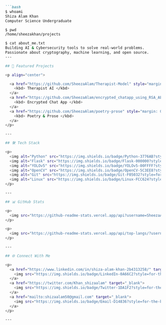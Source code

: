 
````markdown
```bash
$ whoami
Shiza Alam Khan
Computer Science Undergraduate 

$ pwd
/home/sheezakhan/projects

$ cat about_me.txt
Building AI & Cybersecurity tools to solve real-world problems.
Passionate about cryptography, machine learning, and open source.
---

## 🚀 Featured Projects

<p align="center">

  <a href="https://github.com/SheezaAlam/Therapist-Model" style="margin: 0 10px;">
    <kbd> Therapist AI </kbd>
  </a>
  <a href="https://github.com/SheezaAlam/encrypted_chatapp_using_RSA_AES_Python" style="margin: 0 10px;">
    <kbd> Encrypted Chat App </kbd>
  </a>
  <a href="https://github.com/SheezaAlam/poetry-prose" style="margin: 0 10px;">
    <kbd> Poetry & Prose </kbd>
  </a>
</p>

---

## 🛠️ Tech Stack

<p>
  <img alt="Python" src="https://img.shields.io/badge/Python-3776AB?style=for-the-badge&logo=python&logoColor=white" />
  <img alt="Flask" src="https://img.shields.io/badge/Flask-000000?style=for-the-badge&logo=flask&logoColor=white" />
  <img alt="YOLOv5" src="https://img.shields.io/badge/YOLOv5-00FFFF?style=for-the-badge&logo=opencv&logoColor=black" />
  <img alt="OpenCV" src="https://img.shields.io/badge/OpenCV-5C3EE8?style=for-the-badge&logo=opencv&logoColor=white" />
  <img alt="Git" src="https://img.shields.io/badge/Git-F05032?style=for-the-badge&logo=git&logoColor=white" />
  <img alt="Linux" src="https://img.shields.io/badge/Linux-FCC624?style=for-the-badge&logo=linux&logoColor=black" />
</p>

---

## 📊 GitHub Stats

<p>
  <img src="https://github-readme-stats.vercel.app/api?username=SheezaAlam&show_icons=true&theme=radical" alt="GitHub Stats" />
</p>

<p>
  <img src="https://github-readme-stats.vercel.app/api/top-langs/?username=SheezaAlam&layout=compact&theme=radical" alt="Top Languages" />
</p>

---

## 🌐 Connect With Me

<p>
  <a href="https://www.linkedin.com/in/shiza-alam-khan-2b4313258/" target="_blank">
    <img src="https://img.shields.io/badge/LinkedIn-0A66C2?style=for-the-badge&logo=linkedin&logoColor=white" alt="LinkedIn" />
  </a>
  <a href="https://twitter.com/Khan_shizaalam" target="_blank">
    <img src="https://img.shields.io/badge/Twitter-1DA1F2?style=for-the-badge&logo=twitter&logoColor=white" alt="Twitter" />
  </a>
  <a href="mailto:shizaalam50@gmail.com" target="_blank">
    <img src="https://img.shields.io/badge/Email-D14836?style=for-the-badge&logo=gmail&logoColor=white" alt="Email" />
  </a>
</p>

---

